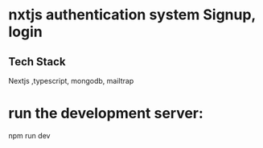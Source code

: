 # nxtjs authentication system Signup, login 

## Tech Stack
Nextjs ,typescript, mongodb, mailtrap

# run the development server:
npm run dev
